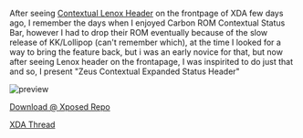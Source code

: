After seeing [Contextual Lenox Header](http://forum.xda-developers.com/crossdevice-dev/sony-themes-apps/guide-contextual-lenox-header-lollipop-t3302089) on the frontpage of XDA few days ago, I remember the days when I enjoyed Carbon ROM Contextual Status Bar, however I had to drop their ROM eventually because of the slow release of KK/Lollipop (can't remember which), at the time I looked for a way to bring the feature back, but i was an early novice for that, but now after seeing Lenox header on the frontapage, I was inspirited to do just that and so, I present "Zeus Contextual Expanded Status Header"

![preview](http://i.imgur.com/dmfBija.png)

[Download @ Xposed Repo](http://repo.xposed.info/module/net.madnation.zeus.contextual.xposed)

[XDA Thread](http://forum.xda-developers.com/xposed/modules/mod-zeus-contextual-expanded-status-t3304965)
